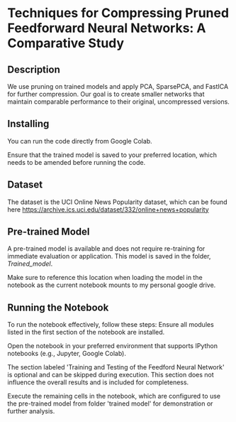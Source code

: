 # Techniques for Compressing Pruned Feedforward Neural Networks: A Comparative Study
## Description
We use pruning on trained models and apply PCA, SparsePCA, and FastICA for further compression. Our goal is to create smaller networks that maintain comparable performance to their original, uncompressed versions.

## Installing
You can run the code directly from Google Colab.

Ensure that the trained model is saved to your preferred location, which needs to be amended before running the code. 
## Dataset
The dataset is the UCI Online News Popularity dataset, which can be found here https://archive.ics.uci.edu/dataset/332/online+news+popularity
## Pre-trained Model
A pre-trained model is available and does not require re-training for immediate evaluation or application. This model is saved in the folder, *Trained_model*. 

Make sure to reference this location when loading the model in the notebook as the current notebook mounts to my personal google drive. 
## Running the Notebook
To run the notebook effectively, follow these steps:
Ensure all modules listed in the first section of the notebook are installed.

Open the notebook in your preferred environment that supports IPython notebooks (e.g., Jupyter, Google Colab).

The section labeled 'Training and Testing of the Feedford Neural Network' is optional and can be skipped during execution. This section does not influence the overall results and is included for completeness.

Execute the remaining cells in the notebook, which are configured to use the pre-trained model from folder 'trained model' for demonstration or further analysis.
